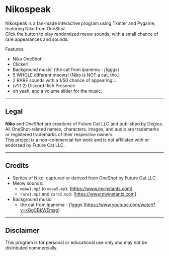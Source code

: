 # Nikospeak
Nikospeak is a fan-made interactive program using Tkinter and Pygame, featuring Niko from *OneShot*.  
Click the button to play randomized meow sounds, with a small chance of rare appearances and sounds.

Features:

- Niko OneShot!
- Clicker!
- Background music! (the cat from ipanema - j1gggs)
- 5 WHOLE different meows! (Niko is NOT a cat, tho.)
- 2 RARE sounds with a 1/50 chance of appearing...
- (v1.1.2) Discord Rich Presence
- oh yeah, and a volume slider for the music.




---

## Legal

**Niko** and *OneShot* are creations of Future Cat LLC and published by Degica.  
All OneShot-related names, characters, images, and audio are trademarks or registered trademarks of their respective owners.  
This project is a non-commercial fan work and is not affiliated with or endorsed by Future Cat LLC.

---

## Credits

- Sprites of Niko: captured or derived from OneShot by Future Cat LLC
- Meow sounds:
  - `meow1.mp3` to `meow5.mp3`: [https://www.myinstants.com]
  - `rare1.mp3` and `rare2.mp3`: [https://www.myinstants.com]
- Background music:
  - the cat from ipanema - j1gggs [https://www.youtube.com/watch?v=xGgCBkWEmsg]

---

## Disclaimer

This program is for personal or educational use only and may not be distributed commercially.

